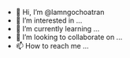 - 👋 Hi, I’m @lamngochoatran
- 👀 I’m interested in ...
- 🌱 I’m currently learning ...
- 💞️ I’m looking to collaborate on ...
- 📫 How to reach me ...

<!---
lamngochoatran/lamngochoatran is a ✨ special ✨ repository because its `README.md` (this file) appears on your GitHub profile.
You can click the Preview link to take a look at your changes.
--->
